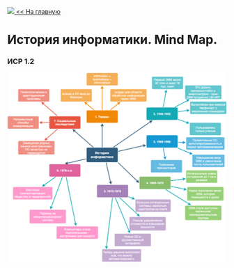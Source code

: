 <a href="https://danshedrin.github.io/practic" color="black"><img src="https://img.icons8.com/material/home">  << На главную</a>

# История информатики. Mind Map.
### ИСР 1.2

<img src="https://github.com/danshedrin/practic/blob/main/1.2%D0%98%D1%81%D1%82%D0%BE%D1%80%D0%B8%D1%8F%D0%98%D0%BD%D1%84%D0%BE%D1%80%D0%BC%D0%B0%D1%82%D0%B8%D0%BA%D0%B8.png?raw=true">
